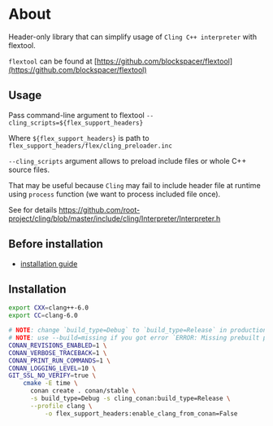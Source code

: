 # About

Header-only library that can simplify usage of `Cling C++ interpreter` with flextool.

`flextool` can be found at [https://github.com/blockspacer/flextool](https://github.com/blockspacer/flextool)

## Usage

Pass command-line argument to flextool `--cling_scripts=${flex_support_headers}`

Where `${flex_support_headers}` is path to `flex_support_headers/flex/cling_preloader.inc`

`--cling_scripts` argument allows to preload include files or whole C++ source files.

That may be useful because `Cling` may fail to include header file at runtime using `process` function (we want to process included file once).

See for details https://github.com/root-project/cling/blob/master/include/cling/Interpreter/Interpreter.h

## Before installation

- [installation guide](https://blockspacer.github.io/flex_docs/download/)

## Installation

```bash
export CXX=clang++-6.0
export CC=clang-6.0

# NOTE: change `build_type=Debug` to `build_type=Release` in production
# NOTE: use --build=missing if you got error `ERROR: Missing prebuilt package`
CONAN_REVISIONS_ENABLED=1 \
CONAN_VERBOSE_TRACEBACK=1 \
CONAN_PRINT_RUN_COMMANDS=1 \
CONAN_LOGGING_LEVEL=10 \
GIT_SSL_NO_VERIFY=true \
    cmake -E time \
      conan create . conan/stable \
      -s build_type=Debug -s cling_conan:build_type=Release \
      --profile clang \
          -o flex_support_headers:enable_clang_from_conan=False
```
